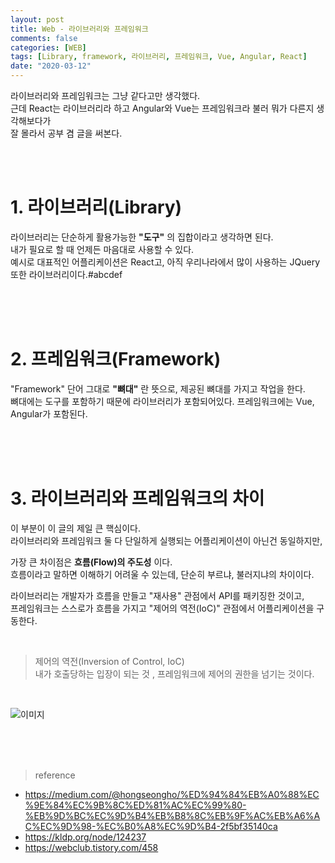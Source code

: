 ```yaml
---
layout: post
title: Web - 라이브러리와 프레임워크
comments: false
categories: [WEB]
tags: [Library, framework, 라이브러리, 프레임워크, Vue, Angular, React]
date: "2020-03-12"
---
```


라이브러리와 프레임워크는 그냥 같다고만 생각했다.  
근데 React는 라이브러리라 하고 Angular와 Vue는 프레임워크라 불러 뭐가 다른지 생각해보다가  
잘 몰라서 공부 겸 글을 써본다.

<br><br>

# 1. 라이브러리(Library)

라이브러리는 단순하게 활용가능한 **"도구"** 의 집합이라고 생각하면 된다.  
내가 필요로 할 때 언제든 마음대로 사용할 수 있다.  
예시로 대표적인 어플리케이션은 React고, 아직 우리나라에서 많이 사용하는 JQuery또한 라이브러리이다.#abcdef

<br><br><br>

# 2. 프레임워크(Framework)

"Framework" 단어 그대로 **"뼈대"** 란 뜻으로, 제공된 뼈대를 가지고 작업을 한다.  
뼈대에는 도구를 포함하기 때문에 라이브러리가 포함되어있다.
프레임워크에는 Vue, Angular가 포함된다.

<br><br><br>

# 3. 라이브러리와 프레임워크의 차이

이 부분이 이 글의 제일 큰 핵심이다.  
라이브러리와 프레임워크 둘 다 단일하게 실행되는 어플리케이션이 아닌건 동일하지만,

가장 큰 차이점은 **흐름(Flow)의 주도성** 이다.  
흐름이라고 말하면 이해하기 어려울 수 있는데, 단순히 부르냐, 불러지냐의 차이이다.

라이브러리는 개발자가 흐름을 만들고 "재사용" 관점에서 API를 패키징한 것이고,  
프레임워크는 스스로가 흐름을 가지고 "제어의 역전(IoC)" 관점에서 어플리케이션을 구동한다.

<br>

> <subtitle>제어의 역전(Inversion of Control, IoC) </subtitle>  
> 내가 호출당하는 입장이 되는 것 , 프레임워크에 제어의 권한을 넘기는 것이다.

<br>

![이미지](https://leepuu.github.io/assets/img/web/web-7/img1.jpg)

<br><br><br>

> <subtitle>reference</subtitle>

-   <https://medium.com/@hongseongho/%ED%94%84%EB%A0%88%EC%9E%84%EC%9B%8C%ED%81%AC%EC%99%80-%EB%9D%BC%EC%9D%B4%EB%B8%8C%EB%9F%AC%EB%A6%AC%EC%9D%98-%EC%B0%A8%EC%9D%B4-2f5bf35140ca>
-   <https://kldp.org/node/124237>
-   <https://webclub.tistory.com/458>
